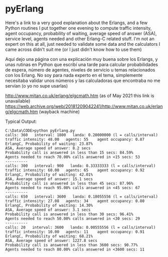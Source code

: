 pyErlang
========
Here's a link to a very good explanation about the Erlangs, and a few Python routines I put together one evening to compute traffic intensity, agent occupancy, probability of waiting, average speed of answer (ASA), service level, agents needed and other Erlang-C related stuff. I'm not an expert on this at all, just needed to validate some data and the calculators I came across didn't suit me (or I just didn't know how to use them)  

Aquí dejo una página con una explicación muy buena sobre los Erlangs, y unas rutinas en Python que escribí una tarde para calcular probabilidades de espera, número de agentes, niveles de servicio u temas relacionados con los Erlang. No soy para nada experto en el tema, simplemente necesitaba validar unos números y las calculadoras que encontraba no me servían (o yo no supe usarlas) 

http://www.mitan.co.uk/erlang/elgcmath.htm (as of May 2021 this link is unavailable)
https://web.archive.org/web/20181209042241/http://www.mitan.co.uk/erlang/elgcmath.htm (wayback machine)


Typical Output:

```
C:\Data\CODE>python pyErlang.py
calls: 360   interval: 1800   landa: 0.20000000 (l = calls/interval)
traffic intensity: 48.00   agents: 55    agent occupancy: 0.87
ErlangC, Probability of waiting: 23.87%
ASA, Average speed of answer: 8.2 secs
Probability call is answered in less than 15 secs: 84.59%
Agents needed to reach 70.00% calls answered in <15 secs: 53
----------
calls: 300   interval: 900   landa: 0.33333333 (l = calls/interval)
traffic intensity: 60.00   agents: 65    agent occupancy: 0.92
ErlangC, Probability of waiting: 42.01%
ASA, Average speed of answer: 15.1 secs
Probability call is answered in less than 45 secs: 87.96%
Agents needed to reach 95.00% calls answered in <45 secs: 67
----------
calls: 650   interval: 3600   landa: 0.18055556 (l = calls/interval)
traffic intensity: 27.08   agents: 34    agent occupancy: 0.80
ErlangC, Probability of waiting: 14.30%
ASA, Average speed of answer: 3.1 secs
Probability call is answered in less than 30 secs: 96.41%
Agents needed to reach 50.00% calls answered in <30 secs: 29
----------
calls: 20   interval: 3600   landa: 0.00555556 (l = calls/interval)
traffic intensity: 10.00   agents: 11    agent occupancy: 0.91
ErlangC, Probability of waiting: 68.21%
ASA, Average speed of answer: 1227.8 secs
Probability call is answered in less than 3600 secs: 90.77%
Agents needed to reach 80.00% calls answered in <3600 secs: 11
```
